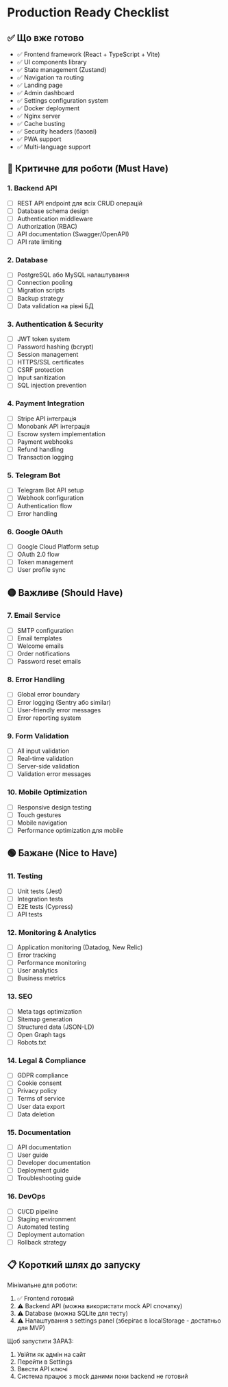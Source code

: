 # Production Ready Checklist

## ✅ Що вже готово

- ✅ Frontend framework (React + TypeScript + Vite)
- ✅ UI components library
- ✅ State management (Zustand)
- ✅ Navigation та routing
- ✅ Landing page
- ✅ Admin dashboard
- ✅ Settings configuration system
- ✅ Docker deployment
- ✅ Nginx server
- ✅ Cache busting
- ✅ Security headers (базові)
- ✅ PWA support
- ✅ Multi-language support

## 🔴 Критичне для роботи (Must Have)

### 1. Backend API
- [ ] REST API endpoint для всіх CRUD операцій
- [ ] Database schema design
- [ ] Authentication middleware
- [ ] Authorization (RBAC)
- [ ] API documentation (Swagger/OpenAPI)
- [ ] API rate limiting

### 2. Database
- [ ] PostgreSQL або MySQL налаштування
- [ ] Connection pooling
- [ ] Migration scripts
- [ ] Backup strategy
- [ ] Data validation на рівні БД

### 3. Authentication & Security
- [ ] JWT token system
- [ ] Password hashing (bcrypt)
- [ ] Session management
- [ ] HTTPS/SSL certificates
- [ ] CSRF protection
- [ ] Input sanitization
- [ ] SQL injection prevention

### 4. Payment Integration
- [ ] Stripe API інтеграція
- [ ] Monobank API інтеграція
- [ ] Escrow system implementation
- [ ] Payment webhooks
- [ ] Refund handling
- [ ] Transaction logging

### 5. Telegram Bot
- [ ] Telegram Bot API setup
- [ ] Webhook configuration
- [ ] Authentication flow
- [ ] Error handling

### 6. Google OAuth
- [ ] Google Cloud Platform setup
- [ ] OAuth 2.0 flow
- [ ] Token management
- [ ] User profile sync

## 🟡 Важливе (Should Have)

### 7. Email Service
- [ ] SMTP configuration
- [ ] Email templates
- [ ] Welcome emails
- [ ] Order notifications
- [ ] Password reset emails

### 8. Error Handling
- [ ] Global error boundary
- [ ] Error logging (Sentry або similar)
- [ ] User-friendly error messages
- [ ] Error reporting system

### 9. Form Validation
- [ ] All input validation
- [ ] Real-time validation
- [ ] Server-side validation
- [ ] Validation error messages

### 10. Mobile Optimization
- [ ] Responsive design testing
- [ ] Touch gestures
- [ ] Mobile navigation
- [ ] Performance optimization для mobile

## 🟢 Бажане (Nice to Have)

### 11. Testing
- [ ] Unit tests (Jest)
- [ ] Integration tests
- [ ] E2E tests (Cypress)
- [ ] API tests

### 12. Monitoring & Analytics
- [ ] Application monitoring (Datadog, New Relic)
- [ ] Error tracking
- [ ] Performance monitoring
- [ ] User analytics
- [ ] Business metrics

### 13. SEO
- [ ] Meta tags optimization
- [ ] Sitemap generation
- [ ] Structured data (JSON-LD)
- [ ] Open Graph tags
- [ ] Robots.txt

### 14. Legal & Compliance
- [ ] GDPR compliance
- [ ] Cookie consent
- [ ] Privacy policy
- [ ] Terms of service
- [ ] User data export
- [ ] Data deletion

### 15. Documentation
- [ ] API documentation
- [ ] User guide
- [ ] Developer documentation
- [ ] Deployment guide
- [ ] Troubleshooting guide

### 16. DevOps
- [ ] CI/CD pipeline
- [ ] Staging environment
- [ ] Automated testing
- [ ] Deployment automation
- [ ] Rollback strategy

## 📋 Короткий шлях до запуску

Мінімальне для роботи:
1. ✅ Frontend готовий
2. ⚠️ Backend API (можна використати mock API спочатку)
3. ⚠️ Database (можна SQLite для тесту)
4. ⚠️ Налаштування з settings panel (зберігає в localStorage - достатньо для MVP)

Щоб запустити ЗАРАЗ:
1. Увійти як адмін на сайт
2. Перейти в Settings
3. Ввести API ключі
4. Система працює з mock даними поки backend не готовий

